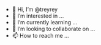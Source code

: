 - 👋 Hi, I’m @treyrey
- 👀 I’m interested in ...
- 🌱 I’m currently learning ...
- 💞️ I’m looking to collaborate on ...
- 📫 How to reach me ...

<!---
treyrey/treyrey is a ✨ special ✨ repository because its `README.md` (this file) appears on your GitHub profile.
You can click the Preview link to take a look at your changes.
--->
